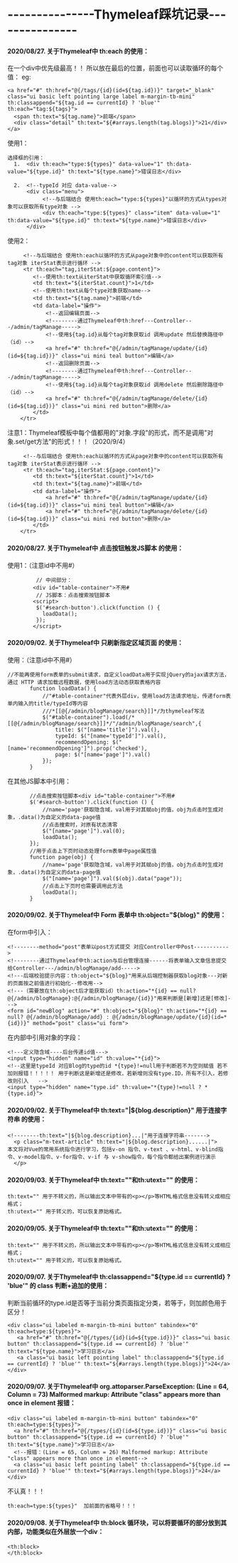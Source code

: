 # ---------------Thymeleaf踩坑记录---------------

#### 2020/08/27. 关于Thymeleaf中 th:each 的使用：</br>
在一个div中优先级最高！！ 所以放在最后的位置，前面也可以读取循环的每个值：
eg:
```
<a href="#" th:href="@{/tags/{id}(id=${tag.id})}" target="_blank" class="ui basic left pointing large label m-margin-tb-mini"  th:classappend="${tag.id == currentId} ? 'blue'" th:each="tag:${tags}">
  <span th:text="${tag.name}">前端</span>
  <div class="detail" th:text="${#arrays.length(tag.blogs)}">21</div>
</a>
```
使用1：
```
选择框的引用：
  1.  <div th:each="type:${types}" data-value="1" th:data-value="${type.id}" th:text="${type.name}">错误日志</div> 

  2.  <!--typeId 对应 data-value-->
      <div class="menu">
           <!--与后端结合 使用th:each="type:${types}"以循环的方式从types对象可以获取所有type对象 -->
           <div th:each="type:${types}" class="item" data-value="1" th:data-value="${type.id}" th:text="${type.name}">错误日志</div>
      </div>                     
 ```
 使用2：
 ```
      <!--与后端结合 使用th:each以循环的方式从page对象中的content可以获取所有tag对象 iterStat表示进行循环 -->
      <tr th:each="tag,iterStat:${page.content}">
         <!--使用th:text从iterStat中获取循环索引值-->
         <td th:text="${iterStat.count}">1</td>
         <!--使用th:text从每个type对象获取name-->
         <td th:text="${tag.name}">前端</td>
         <td data-label="操作">
             <!--返回编辑页面-->
             <!--------通过Thymeleaf中th:href---Controller---/admin/tagManage----->
             <!--使用${tag.id}从每个tag对象获取id 调用update 然后替换路径中（id）-->
             <a href="#" th:href="@{/admin/tagManage/update/{id}(id=${tag.id})}" class="ui mini teal button">编辑</a>
             <!--返回删除页面-->
             <!--------通过Thymeleaf中th:href---Controller---/admin/tagManage----->
             <!--使用${tag.id}从每个tag对象获取id 调用delete 然后删除路径中（id）-->
             <a href="#" th:href="@{/admin/tagManage/delete/{id}(id=${tag.id})}" class="ui mini red button">删除</a>
         </td>
     </tr>
```
注意1：Thymeleaf模板中每个值都用的"对象.字段"的形式，而不是调用"对象.set/get方法"的形式！！！（2020/9/4）
 ```
      <!--与后端结合 使用th:each以循环的方式从page对象中的content可以获取所有tag对象 iterStat表示进行循环 -->
      <tr th:each="tag,iterStat:${page.content}">
         <td th:text="${iterStat.count}">1</td>
         <td th:text="${tag.name}">前端</td>
         <td data-label="操作">
             <a href="#" th:href="@{/admin/tagManage/update/{id}(id=${tag.id})}" class="ui mini teal button">编辑</a>
             <a href="#" th:href="@{/admin/tagManage/delete/{id}(id=${tag.id})}" class="ui mini red button">删除</a>
         </td>
     </tr>
```

#### 2020/08/27. 关于Thymeleaf中 点击按钮触发JS脚本 的使用：</br>
 使用1：（注意id中不用#）
 ```
          // 中间部分：
         <div id="table-container">不用#
          // JS脚本：点击搜索按钮脚本
         <script>
          $('#search-button').click(function () {
            loadData();
          });
         </script>
 ```
 #### 2020/09/02. 关于Thymeleaf中 只刷新指定区域页面 的使用：</br>
 使用：（注意id中不用#）
 ```
//不能再使用form表单的submit请求，自定义loadData用于实现jQuery的ajax请求方法，通过 HTTP 请求加载远程数据，使用load方法动态获取表格内容
        function loadData() {
            //"#table-container"代表外层div，使用load方法请求地址，传递form表单内输入的title/typeId等内容
            ///*[[@{/admin/blogManage/search}]]*/为thymeleaf写法
            $("#table-container").load(/*[[@{/admin/blogManage/search}]]*/"/admin/blogManage/search",{
                title: $("[name='title']").val(),
                typeId: $("[name='typeId']").val(),
                recommendOpening: $("[name='recommendOpening']").prop('checked'),
                page: $("[name='page']").val()
            });
        }
 ```
 在其他JS脚本中引用：
 ```
        //点击搜索按钮脚本<div id="table-container">不用#
        $('#search-button').click(function () {
            //name='page'获取隐含域，val用于对其赋obj的值，obj为点击时生成对象，.data()为自定义的data-page值
            //点击搜索时，对原有状态清零
            $("[name='page']").val(0);
            loadData();
        });
        //用于点击上下页时动态处理form表单中page属性值
        function page(obj) {
            //name='page'获取隐含域，val用于对其赋obj的值，obj为点击时生成对象，.data()为自定义的data-page值
            $("[name='page']").val($(obj).data("page"));
            //点击上下页时也需要调用此方法
            loadData();
        }
 ```
 
  #### 2020/09/02. 关于Thymeleaf中 Form 表单中 th:object="${blog}" 的使用：</br>
 在form中引入：
 ```
 <!--------method="post"表单以post方式提交 对应Controller中Post----------->
 <!--------通过Thymeleaf中th:action与后台管理连接------将表单输入文章信息提交给Controller---/admin/blogManage/add----->
 <!---后端校验提示内容：th:object="${blog}"用来从后端控制器获取blog对象---对新的页面按之前值进行初始化--修改用-->
 <!---（需要放在th:object后才能获取id）th:action="*{id} == null? @{/admin/blogManage}:@{/admin/blogManage/{id}}"用来判断是[新增]还是[修改]--->
 <form id="newBlog" action="#" th:object="${blog}" th:action="*{id} == null? @{/admin/blogManage/add} : @{/admin/blogManage/update/{id}(id=*{id})}" method="post" class="ui form">
 ```
 在内部中引用对象的字段：
 ```
 <!---定义隐含域----后台传递id值--->
 <input type="hidden" name="id" th:value="*{id}">
 <!--这里是typeId 对应Blog的type的id *{type}!=null用于判断若不为空则赋值 若不加则报错！！！！！ 用于判断这是新增还是修改，若新增则没有type.ID，所有不引入，若修改则引入   -->
 <input type="hidden" name="type.id" th:value="*{type}!=null ? *{type.id}">
 ```
 
   #### 2020/09/02. 关于Thymeleaf中 th:text="|${blog.description}" 用于连接字符串 的使用：
 ```
 <!--------th:text="|${blog.description}...|"用于连接字符串------->
   <p class="m-text-article" th:text="|${blog.description}......|">
 本文将对Vue的常用系统指令进行学习，包括v-on 指令、v-text 、v-html、v-blind指令、v-model指令、v-for指令、v-if 与 v-show指令，每个指令都给出案例进行演示
   </p>
 ```
 
  #### 2020/09/03. 关于Thymeleaf中 th:text=""和th:utext="" 的使用：
   ```
 th:text="" 用于不转义的，所以输出文本中带有的<p></p>等HTML格式信息没有转义成相应格式；
 th:utext="" 用于转义的，可以恢复原始格式。
 ```
  #### 2020/09/05. 关于Thymeleaf中 th:text=""和th:utext="" 的使用：
   ```
 th:text="" 用于不转义的，所以输出文本中带有的<p></p>等HTML格式信息没有转义成相应格式；
 th:utext="" 用于转义的，可以恢复原始格式。
 ```
 
  #### 2020/09/07. 关于Thymeleaf中 th:classappend="${type.id == currentId} ? 'blue'" 的 class 判断+追加的使用：
  判断当前循环的type.id是否等于当前分类页面指定分类，若等于，则加颜色用于区分！
```
<div class="ui labeled m-margin-tb-mini button" tabindex="0" th:each=type:${types}">
   <a href="#" th:href="@{/types/{id}(id=${type.id})}" class="ui basic button" th:classappend="${type.id == currentId} ? 'blue'" th:text="${type.name}">学习日志</a>
   <a class="ui basic left pointing label" th:classappend="${type.id == currentId} ? 'blue'" th:text="${#arrays.length(type.blogs)}">24</a>
</div>
```                          
  #### 2020/09/07. 关于Thymeleaf中 org.attoparser.ParseException: (Line = 64, Column = 73) Malformed markup: Attribute "class" appears more than once in element 报错：
```
<div class="ui labeled m-margin-tb-mini button" tabindex="0" th:each=type:${types}">
  <a href="#" th:href="@{/types/{id}(id=${type.id})}" class="ui basic button" th:classappend="${type.id == currentId} ? 'blue'" th:text="${type.name}">学习日志</a>
  <!--报错：(Line = 65, Column = 26) Malformed markup: Attribute "class" appears more than once in element-->
  <a class="ui basic left pointing label" th:classappend="${type.id == currentId} ? 'blue'" th:text="${#arrays.length(type.blogs)}">24</a>
</div>
```
不认真！！！
```
th:each=type:${types}"  加前面的省略号！！！
```
  #### 2020/09/08. 关于Thymeleaf中 th:block 循环块，可以将要循环的部分放到其内部，功能类似在外层放一个div：
```
<th:block>
</th:block>
```

